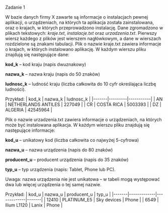 Zadanie 1

W bazie danych firmy X zawarte są informacje o instalacjach pewnej aplikacji,
o urządzeniach, na których ta aplikacja została zainstalowana, oraz o krajach, w których
przeprowadzono instalację.
Dane zgromadzono w plikach tekstowych: <i>kraje.txt</i>, <i>instalacje.txt</i> oraz
<i>urzadzenia.txt</i>. Pierwszy wiersz każdego z plików jest wierszem nagłówkowym,
a dane w wierszach rozdzielone są znakami tabulacji. 
Plik o nazwie kraje.txt zawiera informacje o krajach, w których instalowano aplikację.
W każdym wierszu pliku znajdują się następujące dane: 

<b>kod_k</b> – kod kraju (napis dwuznakowy)

<b>nazwa_k</b> – nazwa kraju (napis do 50 znaków)

<b>ludnosc_k</b> – ludność kraju (liczba całkowita do 10 cyfr określająca liczbę ludności).


Przykład:
| kod_k | nazwa_k | ludnosc_k |
|-------|---------|-----------|
| AN    | NETHERLANDS ANTILES | 227049 |
| CR | COSTA RICA | 5003393 |
| DZ | ALGERIA | 42545964 |


Plik o nazwie urzadzenia.txt zawiera informacje o urządzeniach, na których może być
instalowana aplikacja. W każdym wierszu pliku znajdują się następujące informacje:

<b>kod_u</b> – unikatowy kod (liczba całkowita co najwyżej 5-cyfrowa)

<b>nazwa_u</b> – nazwa urządzenia (napis do 80 znaków)

<b>producent_u</b> – producent urządzenia (napis do 35 znaków)

<b>typ_u</b> – typ urządzenia (napis: Tablet, Phone lub PC).

Uwaga: nazwa urządzenia nie jest unikatowa – w tabeli mogą występować dwa lub więcej
urządzenia o tej samej nazwie.

Przykład:
| kod_u | nazwa_u     | producent_u | typ_u |
|-------|-------------|-------------|-------|
| 12410 | PLATINUM_E5 | Sky devices | Phone |
| 6549  | Ilium L1120 | Lanix       | Phone |


